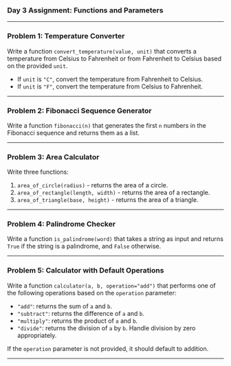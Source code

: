 ### **Day 3 Assignment: Functions and Parameters**

---

### **Problem 1: Temperature Converter**

Write a function `convert_temperature(value, unit)` that converts a temperature from Celsius to Fahrenheit or from Fahrenheit to Celsius based on the provided `unit`.  
- If `unit` is `"C"`, convert the temperature from Fahrenheit to Celsius.
- If `unit` is `"F"`, convert the temperature from Celsius to Fahrenheit.

---

### **Problem 2: Fibonacci Sequence Generator**

Write a function `fibonacci(n)` that generates the first `n` numbers in the Fibonacci sequence and returns them as a list.

---

### **Problem 3: Area Calculator**

Write three functions:
1. `area_of_circle(radius)` - returns the area of a circle.
2. `area_of_rectangle(length, width)` - returns the area of a rectangle.
3. `area_of_triangle(base, height)` - returns the area of a triangle.

---

### **Problem 4: Palindrome Checker**

Write a function `is_palindrome(word)` that takes a string as input and returns `True` if the string is a palindrome, and `False` otherwise.

---

### **Problem 5: Calculator with Default Operations**

Write a function `calculator(a, b, operation="add")` that performs one of the following operations based on the `operation` parameter:
- `"add"`: returns the sum of `a` and `b`.
- `"subtract"`: returns the difference of `a` and `b`.
- `"multiply"`: returns the product of `a` and `b`.
- `"divide"`: returns the division of `a` by `b`. Handle division by zero appropriately.

If the `operation` parameter is not provided, it should default to addition.

---
